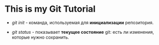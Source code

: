 # This is my Git Tutorial

* *git init* - команда, используемая для **инициализации** репозитория.

* *git status* - показывает **текущее состояние** git: есть ли изменения, которые нужно сохранить.